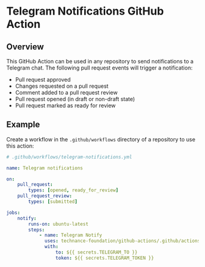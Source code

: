 # Telegram Notifications GitHub Action

## Overview

This GitHub Action can be used in any repository to send notifications to a Telegram chat. The following pull request events will trigger a notification:

-   Pull request approved
-   Changes requested on a pull request
-   Comment added to a pull request review
-   Pull request opened (in draft or non-draft state)
-   Pull request marked as ready for review

## Example

Create a workflow in the `.github/workflows` directory of a repository to use this action:

```yaml
# .github/workflows/telegram-notifications.yml

name: Telegram notifications

on:
    pull_request:
        types: [opened, ready_for_review]
    pull_request_review:
        types: [submitted]

jobs:
    notify:
        runs-on: ubuntu-latest
        steps:
            - name: Telegram Notify
              uses: technance-foundation/github-actions/.github/actions/telegram-notifications@main
              with:
                  to: ${{ secrets.TELEGRAM_TO }}
                  token: ${{ secrets.TELEGRAM_TOKEN }}
```
